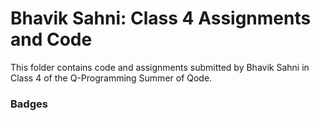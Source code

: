 # Bhavik Sahni: Class 4 Assignments and Code
This folder contains code and assignments submitted by Bhavik Sahni in Class 4 of the Q-Programming Summer of Qode.
### Badges